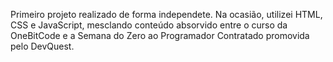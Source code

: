 Primeiro projeto realizado de forma independete. Na ocasião, utilizei HTML, CSS e JavaScript, mesclando conteúdo absorvido entre o curso da OneBitCode e a Semana do Zero ao Programador Contratado promovida pelo DevQuest.
